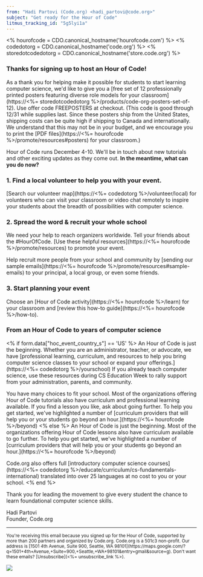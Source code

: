 ```yaml
---
from: "Hadi Partovi (Code.org) <hadi_partovi@code.org>"
subject: "Get ready for the Hour of Code"
litmus_tracking_id: "5g5lyi1a"
---
```

  <% hourofcode = CDO.canonical_hostname('hourofcode.com') %>
  <% codedotorg = CDO.canonical_hostname('code.org') %>
  <% storedotcodedotorg = CDO.canonical_hostname('store.code.org') %>

### Thanks for signing up to host an Hour of Code!
As a thank you for helping make it possible for students to start learning computer science, we'd like to give you a [free set of 12 professionally printed posters featuring diverse role models for your classroom](https://<%= storedotcodedotorg %>/products/code-org-posters-set-of-12). Use offer code FREEPOSTERS at checkout. (This code is good through 12/31 while supplies last. Since these posters ship from the United States, shipping costs can be quite high if shipping to Canada and internationally. We understand that this may not be in your budget, and we encourage you to print the [PDF files](https://<%= hourofcode %>/promote/resources#posters) for your classroom.)

Hour of Code runs December 4-10. We'll be in touch about new tutorials and other exciting updates as they come out. **In the meantime, what can you do now?**

### 1. Find a local volunteer to help you with your event.
[Search our volunteer map](https://<%= codedotorg %>/volunteer/local) for volunteers who can visit your classroom or video chat remotely to inspire your students about the breadth of possibilities with computer science.

### 2. Spread the word & recruit your whole school
We need your help to reach organizers worldwide. Tell your friends about the #HourOfCode. [Use these helpful resources](https://<%= hourofcode %>/promote/resources) to promote your event.

Help recruit more people from your school and community by [sending our sample emails](https://<%= hourofcode %>/promote/resources#sample-emails) to your principal, a local group, or even some friends.

### 3. Start planning your event
Choose an [Hour of Code activity](https://<%= hourofcode %>/learn) for your classroom and [review this how-to guide](https://<%= hourofcode %>/how-to).

### From an Hour of Code to years of computer science
<% if form.data["hoc_event_country_s"] == 'US' %>
An Hour of Code is just the beginning. Whether you are an administrator, teacher, or advocate, we have [professional learning, curriculum, and resources to help you bring computer science classes to your school or expand your offerings.](https://<%= codedotorg %>/yourschool) If you already teach computer science, use these resources during CS Education Week to rally support from your administration, parents, and community.

You have many choices to fit your school. Most of the organizations offering Hour of Code tutorials also have curriculum and professional learning available. If you find a lesson you like, ask about going further. To help you get started, we've highlighted a number of [curriculum providers that will help you or your students go beyond an hour.](https://<%= hourofcode %>/beyond)
<% else %>
An Hour of Code is just the beginning. Most of the organizations offering Hour of Code lessons also have curriculum available to go further. To help you get started, we've highlighted a number of [curriculum providers that will help you or your students go beyond an hour.](https://<%= hourofcode %>/beyond) 

Code.org also offers full [introductory computer science courses](https://<%= codedotorg %>/educate/curriculum/cs-fundamentals-international) translated into over 25 languages at no cost to you or your school.
<% end %>
 
Thank you for leading the movement to give every student the chance to learn foundational computer science skills.
 
Hadi Partovi<br />
Founder, Code.org<br />

<hr/>
<small>
You're receiving this email because you signed up for the Hour of Code, supported by more than 200 partners and organized by Code.org. Code.org is a 501c3 non-profit. Our address is [1501 4th Avenue, Suite 900, Seattle, WA 98101](https://maps.google.com/?q=1501+4th+Avenue,+Suite+900,+Seattle,+WA+98101&entry=gmail&source=g). Don't want these emails? [Unsubscribe](<%= unsubscribe_link %>).
</small>

![](<%= tracking_pixel %>)
